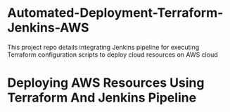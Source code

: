 # Automated-Deployment-Terraform-Jenkins-AWS
This project repo details integrating Jenkins pipeline for executing Terraform configuration scripts to deploy cloud resources on AWS cloud

# Deploying AWS Resources Using Terraform And Jenkins Pipeline